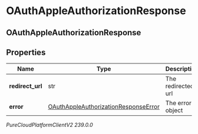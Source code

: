 # OAuthAppleAuthorizationResponse

## OAuthAppleAuthorizationResponse

## Properties

|Name | Type | Description | Notes|
|------------ | ------------- | ------------- | -------------|
| **redirect_url** | str | The redirected url | |
| **error** | [OAuthAppleAuthorizationResponseError](OAuthAppleAuthorizationResponseError) | The error object | [optional] |



_PureCloudPlatformClientV2 239.0.0_
